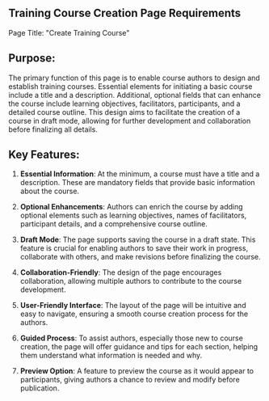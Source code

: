 ## Training Course Creation Page Requirements

Page Title: "Create Training Course"

## Purpose:

The primary function of this page is to enable course authors to design and establish training courses. Essential elements for initiating a basic course include a title and a description. Additional, optional fields that can enhance the course include learning objectives, facilitators, participants, and a detailed course outline. This design aims to facilitate the creation of a course in draft mode, allowing for further development and collaboration before finalizing all details. 

## Key Features:

1. **Essential Information**: At the minimum, a course must have a title and a description. These are mandatory fields that provide basic information about the course.

2. **Optional Enhancements**: Authors can enrich the course by adding optional elements such as learning objectives, names of facilitators, participant details, and a comprehensive course outline.

3. **Draft Mode**: The page supports saving the course in a draft state. This feature is crucial for enabling authors to save their work in progress, collaborate with others, and make revisions before finalizing the course.

4. **Collaboration-Friendly**: The design of the page encourages collaboration, allowing multiple authors to contribute to the course development.

5. **User-Friendly Interface**: The layout of the page will be intuitive and easy to navigate, ensuring a smooth course creation process for the authors.

6. **Guided Process**: To assist authors, especially those new to course creation, the page will offer guidance and tips for each section, helping them understand what information is needed and why.

7. **Preview Option**: A feature to preview the course as it would appear to participants, giving authors a chance to review and modify before publication.